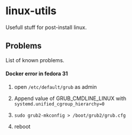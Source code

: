 # linux-utils
Usefull stuff for post-install linux.

## Problems

List of known problems.

#### Docker error in fedora 31

1. open `/etc/default/grub` as admin

2. Append value of GRUB_CMDLINE_LINUX with `systemd.unified_cgroup_hierarchy=0`

3. `sudo grub2-mkconfig > /boot/grub2/grub.cfg`

4. reboot

